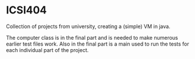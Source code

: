 # ICSI404
Collection of projects from university, creating a (simple) VM in java.

The computer class is in the final part and is needed to make numerous earlier test files work.
Also in the final part is a main used to run the tests for each individual part of the project.
